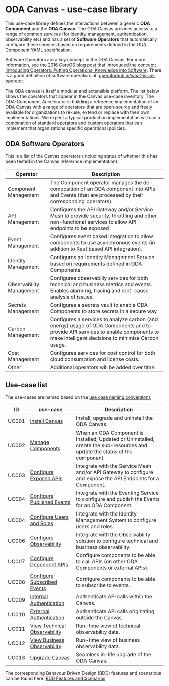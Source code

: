 # ODA Canvas - use-case library

This use-case library defines the interactions between a generic **ODA Component** and the **ODA Canvas**. The ODA Canvas provides access to a range of common services (for identity management, authentication, observability etc) and has a set of **Software Operators** that automatically configure these services based on requirements defined in the ODA Component YAML specification. 

Software Operators are a key concept in the ODA Canvas. For more information, see the 2016 CoreOS blog post that introduced the concept: [Introducing Operators: Putting Operational Knowledge into Software](https://web.archive.org/web/20170129131616/https://coreos.com/blog/introducing-operators.html). There is a good definition of software operators at: [operatorhub.io/what-is-an-operator](https://operatorhub.io/what-is-an-operator).

The ODA canvas is itself a modular and extensible platform. The list below shows the operators that appear in the Canvas use-case inventory. The ODA-Component Accelerator is building a reference implementation of an ODA Canvas with a range of operators that are open-source and freely available for organizations to re-use, extend or replace with their own implementations. We expect a typical production implementation will use a combination of standard operators and custom operators that can implement that organizations specific operational policies.

## ODA Software Operators

This is a list of the Canvas operators (including status of whether this has been tested in the Canvas referernce implementation).

| Operator             | Description                     |
| -------------------- | ------------------------------- |
| Component Management | The Component operator manages the de-composition of an ODA component into APIs and Events (that are processed by their corresponding operators). |
| API Management       | Configures the API Gateway and/or Service Mesh to provide security, throttling and other non-functional services to allow API endpoints to be exposed |
| Event Management     | Configures event based integration to allow components to use asynchronous events (in addition to Rest based API integration). |
| Identity Management  | Configures an Identity Management Service based on requirements defined in ODA Components. |
| Observability Management | Configures observabiliy services for both technical and business metrics and events. Enables alarming, tracing and root-cause analysis of issues.|
| Secrets Management   | Configures a secrets vault to enable ODA Components to store secrets in a secure way |
| Carbon Management    | Configures a services to analyze carbon (and energy) usage of ODA Components and to provide API services to enable components to make intelligent decisions to minimise Carbon usage.  |
| Cost Management      | Configures services for cost control for both cloud consumption and license costs.  |
| Other                | Additional operators will be added over time.  |




## Use-case list

The use-cases are named based on the [use case naming conventions](use-case-naming-conventions.md)

| ID  |   use-case          | Description           |
| --- | ------------------- | --------------------- |
| UC001 | [Install Canvas](UC001-Install-Canvas.md) | Install, upgrade and uninstall the ODA Canvas. |
| UC002 | [Manage Components](UC002-Manage-Components.md) | When an ODA Component is Installed, Updated or Uninstalled, create the sub-resources and update the status of the component. |
| UC003 | [Configure Exposed APIs](UC003-Configure-Exposed-APIs.md) | Integrate with the Service Mesh and/or API Gateway to configure and expose the API Endpoints for a Component. |
| UC004 | [Configure Published Events](UC004-Configure-Published-Events.md) | Integrate with the Eventing Service to configure and publish the Events for an ODA Component. |
| UC004 | [Configure Users and Roles](UC005-Configure-Users-and-Roles.md) | Integrate with the Identity Management System to configure users and roles. |
| UC006 | [Configure Observability](UC006-Configure-Observability.md) | Integrate with the Observability solution to configure technical and business observability. |
| UC007 | [Configure Dependent APIs](UC007-Configure-Dependent-APIs.md) | Configure components to be able to call APIs (on other ODA Components or external APIs). |
| UC008 | [Configure Subscribed Events](UC008-Configure-Subscribed-Events.md) | Configure components to be able to subscribe to events. |
| UC009 | [Internal Authentication](UC009-Internal-Authentication.md) | Authenticate API calls within the Canvas. |
| UC010 | [External Authentication](UC010-External-Authentication.md) | Authenticate API calls originating outside the Canvas. |
| UC011 | [View Technical Observability](UC011-View-Technical-Observability.md) | Run-time view of technical observability data. |
| UC012 | [View Business Observability](UC012-View-Business-Observability.md) | Run-time view of business observability data. |
| UC013 | [Upgrade Canvas](UC013-Upgrade-Canvas.md) | Seamless in-life upgrade of the ODA Canvas. |

The corresponding Behavour Driven Design (BDD) features and scenarious can be found here: [BDD Features and Scenarios](../compliance-test-kit/BDD-and-TDD/README.md)
